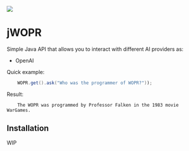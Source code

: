 ![](https://img.shields.io/github/license/profesorfalken/jPowerShell.svg)

# jWOPR

Simple Java API that allows you to interact with different AI providers as:

- OpenAI

Quick example:

```java
    WOPR.get().ask("Who was the programmer of WOPR?"));
```

Result:

```
    The WOPR was programmed by Professor Falken in the 1983 movie WarGames.
```

## Installation

WIP